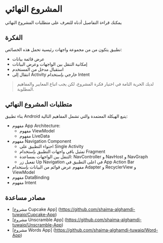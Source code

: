 # المشروع النهائي 
يمكنك قراءة التفاصيل أدناه للتعرف على متطلبات المشروع النهائي 



## الفكرة 
تطبيق يتكون من من مجموعة واجهات رئيسية تحمل هذه الخصائص:
- عرض قائمة بيانات 
- إمكانية التنقل بين الواجهات وعرض البيانات 
- استقبال مدخل من المستخدم 
- انتقال إلى Activity خارجي بإستخدام Intent 

> لديك الحرية التامة في اختيار فكرة المشروع، لكن يجب اتباع المعايير والمفاهيم المطلوبة. 



## متطلبات المشروع النهائي 
بناء تطبيق Android يتبع الهيكلة المعتمدة والتي تشمل المفاهيم التالية:
- مفهوم App Architecture:
    - مفهوم ViewModel
    - مفهوم LiveData
- مفهوم Navigation Component 
    - احتواء التطبيق على Single Activity 
    - تمثيل باقي واجهات التطبيق بإستخدام Fragment
    - التنقل بين الواجهات بمساعدة: NavController و NavHost و NavGraph
    - تفعيل زر Up Navigation في اعلى التطبيق في App Action Bar 
- مفهوم عرض قوائم من البيانات بإستخدام Adapter و RecyclerView و ViewModel
- مفهوم DataBinding 
- مفهوم Intent 


## مصادر مساعدة 

- [مشروع Cupcake App] (https://github.com/shaima-alghamdi-tuwaiq/Cupcake-App) 
- [مشروع Unscramble App] (https://github.com/shaima-alghamdi-tuwaiq/Unscramble-App)
- [مشروع Words App] (https://github.com/shaima-alghamdi-tuwaiq/Word-App)
